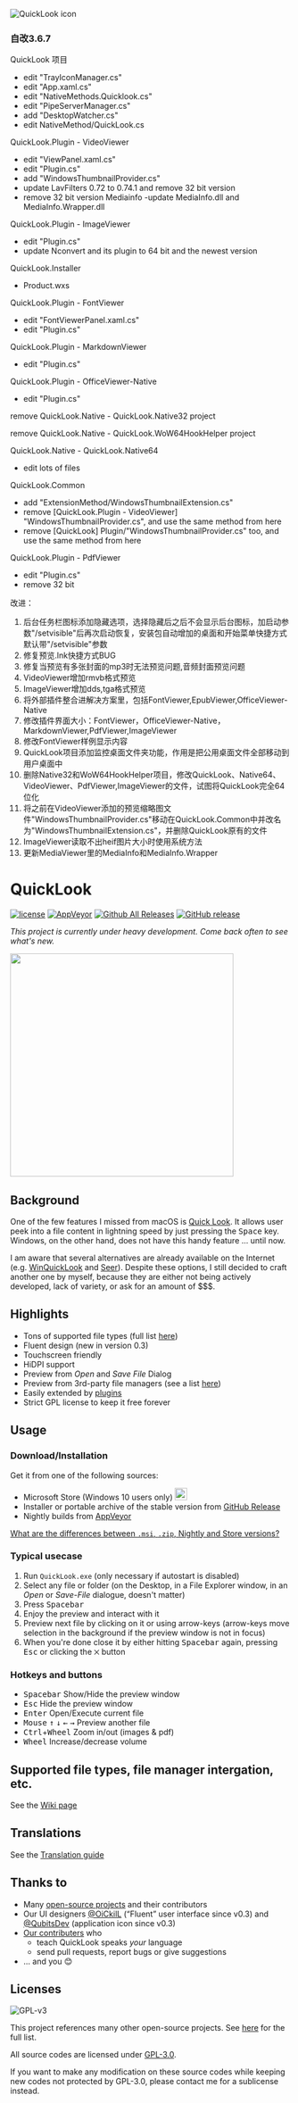 
![QuickLook icon](https://user-images.githubusercontent.com/1687847/29485863-8cd61b7c-84e2-11e7-97d5-eacc2ba10d28.png)

### 自改3.6.7

QuickLook 项目
- edit "TrayIconManager.cs"
- edit "App.xaml.cs"
- edit "NativeMethods.Quicklook.cs"
- edit "PipeServerManager.cs"
- add "DesktopWatcher.cs"
- edit NativeMethod/QuickLook.cs

QuickLook.Plugin - VideoViewer
- edit "ViewPanel.xaml.cs"
- edit "Plugin.cs"
- add "WindowsThumbnailProvider.cs"
- update LavFilters 0.72 to 0.74.1 and remove 32 bit version
- remove 32 bit version Mediainfo
-update MediaInfo.dll and MediaInfo.Wrapper.dll

QuickLook.Plugin - ImageViewer
- edit "Plugin.cs"
- update Nconvert and its plugin to 64 bit and the newest version

QuickLook.Installer
- Product.wxs

QuickLook.Plugin - FontViewer
- edit "FontViewerPanel.xaml.cs"
- edit "Plugin.cs"

QuickLook.Plugin - MarkdownViewer
- edit "Plugin.cs"

QuickLook.Plugin - OfficeViewer-Native
- edit "Plugin.cs"

remove QuickLook.Native - QuickLook.Native32 project

remove QuickLook.Native - QuickLook.WoW64HookHelper project

QuickLook.Native - QuickLook.Native64
- edit lots of files

QuickLook.Common
- add "ExtensionMethod/WindowsThumbnailExtension.cs"
- remove [QuickLook.Plugin - VideoViewer] "WindowsThumbnailProvider.cs", and use the same method from here
- remove [QuickLook] Plugin/"WindowsThumbnailProvider.cs" too, and use the same method from here

QuickLook.Plugin - PdfViewer
- edit "Plugin.cs"
- remove 32 bit 

改进：
1. 后台任务栏图标添加隐藏选项，选择隐藏后之后不会显示后台图标，加启动参数"/setvisible"后再次启动恢复，安装包自动增加的桌面和开始菜单快捷方式默认带"/setvisible"参数
1. 修复预览.lnk快捷方式BUG
1. 修复当预览有多张封面的mp3时无法预览问题,音频封面预览问题
1. VideoViewer增加rmvb格式预览
1. ImageViewer增加dds,tga格式预览
1. 将外部插件整合进解决方案里，包括FontViewer,EpubViewer,OfficeViewer-Native
1. 修改插件界面大小：FontViewer，OfficeViewer-Native，MarkdownViewer,PdfViewer,ImageViewer
1. 修改FontViewer样例显示内容
1. QuickLook项目添加监控桌面文件夹功能，作用是把公用桌面文件全部移动到用户桌面中
1. 删除Native32和WoW64HookHelper项目，修改QuickLook、Native64、VideoViewer、PdfViewer,ImageViewer的文件，试图将QuickLook完全64位化
1. 将之前在VideoViewer添加的预览缩略图文件"WindowsThumbnailProvider.cs"移动在QuickLook.Common中并改名为"WindowsThumbnailExtension.cs"，并删除QuickLook原有的文件
1. ImageViewer读取不出heif图片大小时使用系统方法
1. 更新MediaViewer里的MediaInfo和MediaInfo.Wrapper

# QuickLook

[![license](https://img.shields.io/github/license/QL-Win/QuickLook.svg)](https://www.gnu.org/licenses/gpl-3.0.en.html)
[![AppVeyor](https://img.shields.io/appveyor/ci/xupefei/QuickLook.svg)](https://ci.appveyor.com/project/xupefei/QuickLook)
[![Github All Releases](https://img.shields.io/github/downloads/QL-Win/QuickLook/total.svg)](https://github.com/QL-Win/QuickLook/releases)
[![GitHub release](https://img.shields.io/github/release/QL-Win/QuickLook.svg)](https://github.com/QL-Win/QuickLook/releases/latest)

*This project is currently under heavy development. Come back often to see what's new.*

<img src="https://user-images.githubusercontent.com/1687847/64730506-2a60d100-d4e8-11e9-95a6-f13dbd869b2a.jpeg" width="400">

## Background
One of the few features I missed from macOS is [Quick Look](https://en.wikipedia.org/wiki/Quick_Look). It allows user peek into a file content in lightning speed by just pressing the <kbd>Space</kbd> key. Windows, on the other hand, does not have this handy feature ... until now.

I am aware that several alternatives are already available on the Internet (e.g. [WinQuickLook](https://github.com/shibayan/WinQuickLook) and [Seer](https://github.com/ccseer/Seer)). Despite these options, I still decided to craft another one by myself, because they are either not being actively developed, lack of variety, or ask for an amount of $$$.

## Highlights

 - Tons of supported file types (full list [here](https://github.com/QL-Win/QuickLook/wiki/Supported-File-Types))
 - Fluent design (new in version 0.3)
 - Touchscreen friendly
 - HiDPI support
 - Preview from *Open* and *Save File* Dialog
 - Preview from 3rd-party file managers (see a list [here](https://github.com/QL-Win/QuickLook/wiki/File-Managers))
 - Easily extended by [plugins](https://github.com/QL-Win/QuickLook/wiki/Available-Plugins)
 - Strict GPL license to keep it free forever

## Usage

### Download/Installation

Get it from one of the following sources:

  * Microsoft Store (Windows 10 users only) <a href="https://www.microsoft.com/store/apps/9nv4bs3l1h4s?ocid=badge" target="_blank"><img src="https://assets.windowsphone.com/13484911-a6ab-4170-8b7e-795c1e8b4165/English_get_L_InvariantCulture_Default.png" height="22px" alt="Store Link" /></a> 
  * Installer or portable archive of the stable version from [GitHub Release](https://github.com/QL-Win/QuickLook/releases) 
  * Nightly builds from [AppVeyor](https://ci.appveyor.com/project/xupefei/quicklook/build/artifacts)

[What are the differences between `.msi`, `.zip`, Nightly and Store versions?](https://github.com/QL-Win/QuickLook/wiki/Differences-Between-Distributions)


### Typical usecase

1. Run `QuickLook.exe` (only necessary if autostart is disabled)
1. Select any file or folder (on the Desktop, in a File Explorer window, in an *Open* or *Save-File* dialogue, doesn't matter)
1. Press <kbd>Spacebar</kbd>
1. Enjoy the preview and interact with it
1. Preview next file by clicking on it or using arrow-keys (arrow-keys move selection in the background if the preview window is not in focus)
1. When you're done close it by either hitting <kbd>Spacebar</kbd> again, pressing <kbd>Esc</kbd> or clicking the `⨉` button

### Hotkeys and buttons

 - <kbd>Spacebar</kbd> Show/Hide the preview window
 - <kbd>Esc</kbd> Hide the preview window
 - <kbd>Enter</kbd> Open/Execute current file
 - <kbd>Mouse</kbd> <kbd>↑</kbd> <kbd>↓</kbd> <kbd>←</kbd> <kbd>→</kbd> Preview another file
 - <kbd>Ctrl</kbd>+<kbd>Wheel</kbd> Zoom in/out (images & pdf)
 - <kbd>Wheel</kbd> Increase/decrease volume

## Supported file types, file manager intergation, etc.

See the [Wiki page](https://github.com/QL-Win/QuickLook/wiki)

## Translations

See the [Translation guide](https://github.com/QL-Win/QuickLook/wiki/Translations)

## Thanks to

 - Many [open-source projects](https://github.com/QL-Win/QuickLook/wiki/On-the-Shoulders-of-Giants) and their contributors
 - Our UI designers [@OiCkilL](https://twitter.com/OiCkilL) (“Fluent” user interface since v0.3) and [@QubitsDev](https://twitter.com/qubitsdev) (application icon since v0.3)
 - [Our contributers](https://github.com/QL-Win/QuickLook/graphs/contributors) who
     - teach QuickLook speaks *your* language
     - send pull requests, report bugs or give suggestions
 - ... and you 😊

## Licenses

![GPL-v3](https://www.gnu.org/graphics/gplv3-127x51.png)

This project references many other open-source projects. See [here](https://github.com/QL-Win/QuickLook/wiki/On-the-Shoulders-of-Giants) for the full list.

All source codes are licensed under [GPL-3.0](https://opensource.org/licenses/GPL-3.0).

If you want to make any modification on these source codes while keeping new codes not protected by GPL-3.0, please contact me for a sublicense instead.
